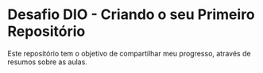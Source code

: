 # Desafio DIO - Criando o seu Primeiro Repositório
 Este repositório tem o objetivo de compartilhar meu progresso, através de resumos sobre as aulas.
